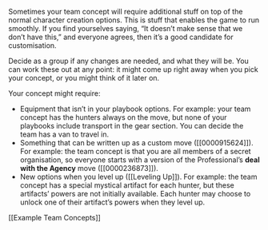 Sometimes your team concept will require additional stuff on top of the normal character creation options. This is stuff that enables the game to run smoothly. If you find yourselves saying, “It doesn’t make sense that we don’t have this,” and everyone agrees, then it’s a good candidate for customisation.

Decide as a group if any changes are needed, and what they will be. You can work these out at any point: it might come up right away when you pick your concept, or you might think of it later on.

Your concept might require:

- Equipment that isn’t in your playbook options. For example: your team concept has the hunters always on the move, but none of your playbooks include transport in the gear section. You can decide the team has a van to travel in.
- Something that can be written up as a custom move ([[0000915624]]). For example: the team concept is that you are all members of a secret organisation, so everyone starts with a version of the Professional’s **deal with the Agency** move ([[0000236873]]).
- New options when you level up ([[Leveling Up]]). For example: the team concept has a special mystical artifact for each hunter, but these artifacts’ powers are not initially available. Each hunter may choose to unlock one of their artifact’s powers when they level up.

[[Example Team Concepts]]